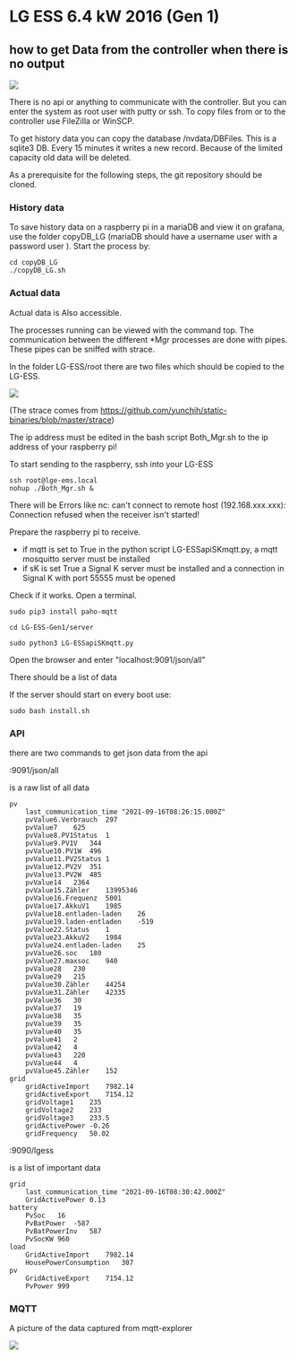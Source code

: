 # LG ESS 6.4 kW 2016 (Gen 1)
## how to get Data from the controller when there is no output

![](doc/LG-ESS-Gen1.jpg)

There is no api or anything to communicate with the controller.
But you can enter the system as root user with putty or ssh. To copy files from or to the controller use FileZilla or WinSCP.

To get history data you can copy the database /nvdata/DBFiles. This is a sqlite3 DB. Every 15 minutes it writes a new record. Because of the limited capacity old data will be deleted.



As a prerequisite for the following steps, the git repository should be cloned.



### History data

To save history data on a raspberry pi in a mariaDB and view it on grafana, use the folder copyDB_LG (mariaDB should have a username user with a password user  ). Start the process by:



```
cd copyDB_LG 
./copyDB_LG.sh
```




### Actual data

Actual data is Also accessible.

The processes running can be viewed with the command top.
The communication between the different *Mgr processes are done with pipes. These pipes can be sniffed with strace.

In the folder LG-ESS/root there are two files which should be copied to the LG-ESS.

![](doc/rpi-filezilla.png)

(The strace comes from https://github.com/yunchih/static-binaries/blob/master/strace) 

The ip address must be edited in the bash script Both_Mgr.sh to the ip address of your raspberry pi!

To start sending to the raspberry, ssh into your LG-ESS

```
ssh root@lge-ems.local
nohup ./Both_Mgr.sh &
```

There will be Errors like
nc: can't connect to remote host (192.168.xxx.xxx): Connection refused
when the receiver isn't started!


Prepare the raspberry pi to receive.

- if mqtt is set to True in the python script LG-ESSapiSKmqtt.py,  a mqtt mosquitto server must be installed
- if sK is set True a Signal K server must be installed and a connection in Signal K with port 55555 must be opened



Check if it works. Open a terminal.

`sudo pip3 install paho-mqtt`

`cd LG-ESS-Gen1/server`

`sudo python3 LG-ESSapiSKmqtt.py`

Open the browser and enter "localhost:9091/json/all"

There should be a list of data

If the server should start on every boot use:

`sudo bash install.sh`



### API

there are two commands to get json data from the api

<ip>:9091/json/all

is a raw list of all data

```
pv	
    last_communication_time	"2021-09-16T08:26:15.000Z"
    pvValue6.Verbrauch	297
    pvValue7	625
    pvValue8.PV1Status	1
    pvValue9.PV1V	344
    pvValue10.PV1W	496
    pvValue11.PV2Status	1
    pvValue12.PV2V	351
    pvValue13.PV2W	485
    pvValue14	2364
    pvValue15.Zähler	13995346
    pvValue16.Frequenz	5001
    pvValue17.AkkuV1	1985
    pvValue18.entladen-laden	26
    pvValue19.laden-entladen	-519
    pvValue22.Status	1
    pvValue23.AkkuV2	1984
    pvValue24.entladen-laden	25
    pvValue26.soc	180
    pvValue27.maxsoc	940
    pvValue28	230
    pvValue29	215
    pvValue30.Zähler	44254
    pvValue31.Zähler	42335
    pvValue36	30
    pvValue37	19
    pvValue38	35
    pvValue39	35
    pvValue40	35
    pvValue41	2
    pvValue42	4
    pvValue43	220
    pvValue44	4
    pvValue45.Zähler	152
grid	
    gridActiveImport	7982.14
    gridActiveExport	7154.12
    gridVoltage1	235
    gridVoltage2	233
    gridVoltage3	233.5
    gridActivePower	-0.26
    gridFrequency	50.02
```



<ip>:9090/lgess

is a list of important data

```
grid	
    last_communication_time	"2021-09-16T08:30:42.000Z"
    GridActivePower	0.13
battery	
    PvSoc	16
    PvBatPower	-587
    PvBatPowerInv	587
    PvSocKW	960
load	
    GridActiveImport	7982.14
    HousePowerConsumption	307
pv	
    GridActiveExport	7154.12
    PvPower	999
```



### MQTT

A picture of the data captured from mqtt-explorer

![](doc/MQTT-explorer.png)